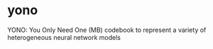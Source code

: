 # yono

YONO: You Only Need One (MB) codebook to represent a variety of heterogeneous neural network models

